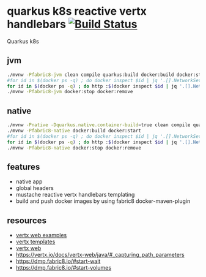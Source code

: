 # quarkus k8s reactive vertx handlebars [![Build Status](https://travis-ci.org/daggerok/quarkus-kubernetes-example.svg?branch=master)](https://travis-ci.org/daggerok/quarkus-kubernetes-example)
Quarkus k8s

## jvm

```bash
./mvnw -Pfabric8-jvm clean compile quarkus:build docker:build docker:start
#for id in $(docker ps -q) ; do docker inspect $id | jq '.[].NetworkSettings.Ports."8080/tcp"[].HostPort' -r ; done
for id in $(docker ps -q) ; do http :$(docker inspect $id | jq '.[].NetworkSettings.Ports."8080/tcp"[].HostPort' -r) ; done
./mvnw -Pfabric8-jvm docker:stop docker:remove
```

## native

```bash
./mvnw -Pnative -Dquarkus.native.container-build=true clean compile quarkus:build
./mvnw -Pfabric8-native docker:build docker:start
#for id in $(docker ps -q) ; do docker inspect $id | jq '.[].NetworkSettings.Ports."8080/tcp"[].HostPort' -r ; done
for id in $(docker ps -q) ; do http :$(docker inspect $id | jq '.[].NetworkSettings.Ports."8080/tcp"[].HostPort' -r) ; done
./mvnw -Pfabric8-native docker:stop docker:remove
```

## features

* native app
* global headers
* mustache reactive vertx handlebars templating
* build and push docker images by using fabric8 docker-maven-plugin

## resources

* [vertx web examples](https://github.com/vert-x3/vertx-examples/tree/master/web-examples)
* [vertx templates](https://vertx.io/docs/vertx-web/java/#_templates)
* [vertx web](https://vertx.io/docs/vertx-web/java/)
* https://vertx.io/docs/vertx-web/java/#_capturing_path_parameters
* https://dmp.fabric8.io/#start-wait
* https://dmp.fabric8.io/#start-volumes

